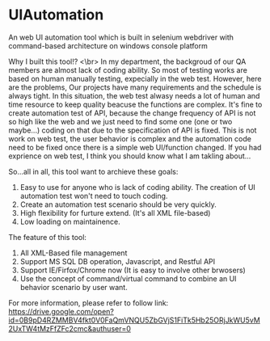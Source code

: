 # UIAutomation
An web UI automation tool which is built in selenium webdriver with command-based architecture on windows console platform

Why I built this tool!? <\br>
In my department, the backgroud of our QA members are almost lack of coding ability.
So most of testing works are based on human manually testing, expecially in the web test.
However, here are the problems,
Our projects have many requirements and the schedule is always tight. In this situation, the web test alwasy needs a lot of human and time resource to keep quality beacuse the functions are complex.
It's fine to create automation test of API, because the change frequency of API is not so high like the web and we just
need to find some one (one or two maybe...) coding on that due to the specification of API is fixed.
    This is not work on web test, the user behavior is complex and the automation code need to be fixed once there is a simple web UI/function changed.
    If you had exprience on web test, I think you should know what I am takling about...

So...all in all, this tool want to archieve these goals:
1. Easy to use for anyone who is lack of coding ability. The creation of UI automation test won't need to touch coding.
2. Create an automation test scenario should be very quickly.
3. High flexibility for furture extend. (It's all XML file-based)
4. Low loading on maintainence.

The feature of this tool:
1. All XML-Based file management
2. Support MS SQL DB operation, Javascript, and Restful API
3. Support IE/Firfox/Chrome now (It is easy to involve other brwosers)
4. Use the concept of command/virtual command to combine an UI behavior scenario by user want.

For more information, please refer to follow link:
https://drive.google.com/open?id=0B9pD4RZMMBV4fkt0V0FaQmVNQU5ZbGVjS1FiTk5Hb25ORjJkWU5vM2UxTW4tMzFfZFc2cmc&authuser=0





